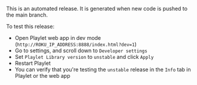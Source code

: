 This is an automated release. It is generated when new code is pushed to the main branch.

To test this release:

- Open Playlet web app in dev mode (`http://ROKU_IP_ADDRESS:8888/index.html?dev=1`)
- Go to settings, and scroll down to `Developer settings`
- Set `Playlet Library version` to `unstable` and click `Apply`
- Restart Playlet
- You can verify that you're testing the `unstable` release in the `Info` tab in Playlet or the web app